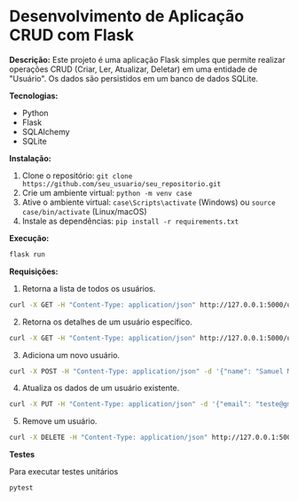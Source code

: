 # Desenvolvimento de Aplicação CRUD com Flask

**Descrição:**
Este projeto é uma aplicação Flask simples que permite realizar operações CRUD (Criar, Ler, Atualizar, Deletar) em uma entidade de "Usuário". Os dados são persistidos em um banco de dados SQLite.

**Tecnologias:**
* Python
* Flask
* SQLAlchemy
* SQLite

**Instalação:**
1. Clone o repositório: `git clone https://github.com/seu_usuario/seu_repositorio.git`
2. Crie um ambiente virtual: `python -m venv case`
3. Ative o ambiente virtual: `case\Scripts\activate` (Windows) ou `source case/bin/activate` (Linux/macOS)
4. Instale as dependências: `pip install -r requirements.txt`

**Execução:**
```bash
flask run
```

**Requisições:**

1. Retorna a lista de todos os usuários.
```bash
curl -X GET -H "Content-Type: application/json" http://127.0.0.1:5000/users
```
2. Retorna os detalhes de um usuário específico.
```bash
curl -X GET -H "Content-Type: application/json" http://127.0.0.1:5000/users/1
```
3. Adiciona um novo usuário.
```bash
curl -X POST -H "Content-Type: application/json" -d '{"name": "Samuel Morais", "email": "adsamuelmorais@gmail.com", "birth_date": "1987-06-01"}' http://127.0.0.1:5000/users
```
4. Atualiza os dados de um usuário existente.
```bash
curl -X PUT -H "Content-Type: application/json" -d '{"email": "teste@gmail.com"}' http://127.0.0.1:5000/users/1
```
5. Remove um usuário.
```bash
curl -X DELETE -H "Content-Type: application/json" http://127.0.0.1:5000/users/1
```

**Testes**

Para executar testes unitários
```bash
pytest
```